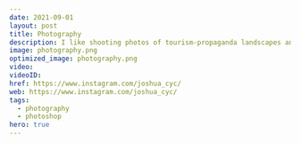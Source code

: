 ```yaml
---
date: 2021-09-01
layout: post
title: Photography
description: I like shooting photos of tourism-propaganda landscapes and after-processed portraits.
image: photography.png
optimized_image: photography.png
video: 
videoID:
href: https://www.instagram.com/joshua_cyc/
web: https://www.instagram.com/joshua_cyc/
tags:
  - photography
  - photoshop
hero: true
---
```

